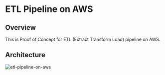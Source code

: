 # ETL Pipeline on AWS

## Overview

This is Proof of Concept for ETL (Extract Transform Load) pipeline on AWS.

## Architecture

![etl-pipeline-on-aws](https://github.com/iamavnish/etl-pipeline/assets/13760927/e918a1cb-02b4-4f0f-b598-2b031a3b0eab)
